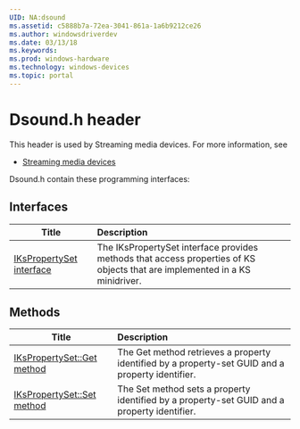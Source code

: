 ```yaml
---
UID: NA:dsound
ms.assetid: c5888b7a-72ea-3041-861a-1a6b9212ce26
ms.author: windowsdriverdev
ms.date: 03/13/18
ms.keywords: 
ms.prod: windows-hardware
ms.technology: windows-devices
ms.topic: portal
---
```


# Dsound.h header



This header is used by Streaming media devices. For more information, see
- [Streaming media devices](../_stream/index.md)

Dsound.h contain these programming interfaces:


## Interfaces

| Title   | Description   |
| ---- |:---- |
| [IKsPropertySet interface](nn-dsound-ikspropertyset.md) | The IKsPropertySet interface provides methods that access properties of KS objects that are implemented in a KS minidriver. |

## Methods

| Title   | Description   |
| ---- |:---- |
| [IKsPropertySet::Get method](nf-dsound-ikspropertyset-get.md) | The Get method retrieves a property identified by a property-set GUID and a property identifier. |
| [IKsPropertySet::Set method](nf-dsound-ikspropertyset-set.md) | The Set method sets a property identified by a property-set GUID and a property identifier. |
